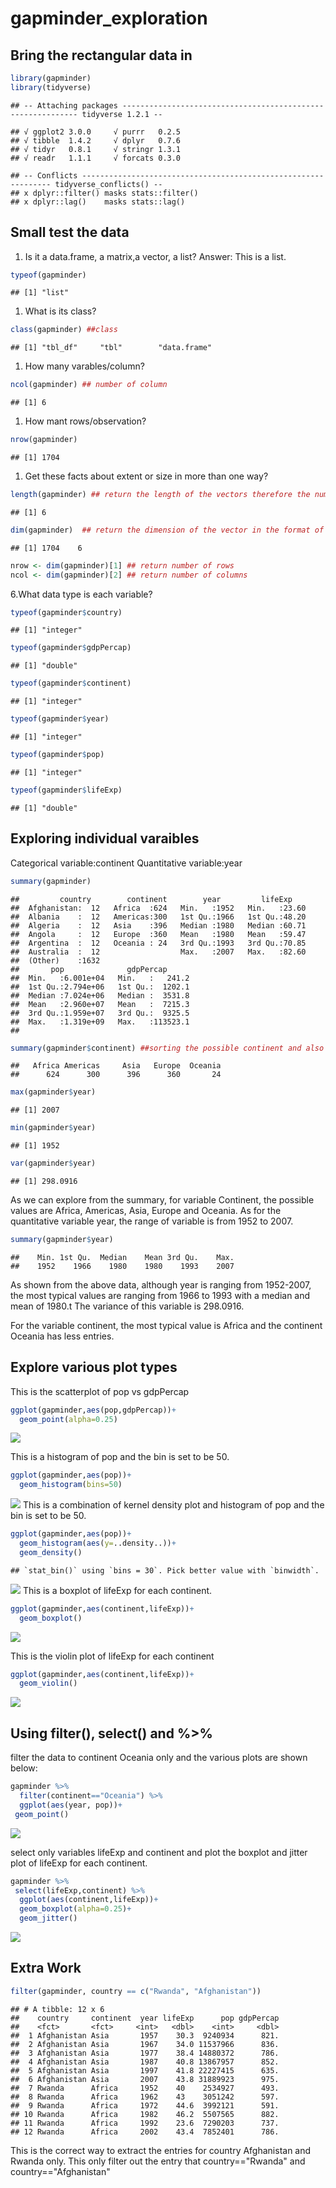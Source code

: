 gapminder\_exploration
================

Bring the rectangular data in
-----------------------------

``` r
library(gapminder)
library(tidyverse)
```

    ## -- Attaching packages ------------------------------------------------------------ tidyverse 1.2.1 --

    ## √ ggplot2 3.0.0     √ purrr   0.2.5
    ## √ tibble  1.4.2     √ dplyr   0.7.6
    ## √ tidyr   0.8.1     √ stringr 1.3.1
    ## √ readr   1.1.1     √ forcats 0.3.0

    ## -- Conflicts --------------------------------------------------------------- tidyverse_conflicts() --
    ## x dplyr::filter() masks stats::filter()
    ## x dplyr::lag()    masks stats::lag()

Small test the data
-------------------

1.  Is it a data.frame, a matrix,a vector, a list? Answer: This is a list.

``` r
typeof(gapminder)
```

    ## [1] "list"

1.  What is its class?

``` r
class(gapminder) ##class
```

    ## [1] "tbl_df"     "tbl"        "data.frame"

1.  How many varables/column?

``` r
ncol(gapminder) ## number of column
```

    ## [1] 6

1.  How mant rows/observation?

``` r
nrow(gapminder)
```

    ## [1] 1704

1.  Get these facts about extent or size in more than one way?

``` r
length(gapminder) ## return the length of the vectors therefore the number of column
```

    ## [1] 6

``` r
dim(gapminder)  ## return the dimension of the vector in the format of row by column, therefore, 1704 rows and 6 column for this database
```

    ## [1] 1704    6

``` r
nrow <- dim(gapminder)[1] ## return number of rows
ncol <- dim(gapminder)[2] ## return number of columns
```

6.What data type is each variable?

``` r
typeof(gapminder$country)
```

    ## [1] "integer"

``` r
typeof(gapminder$gdpPercap)
```

    ## [1] "double"

``` r
typeof(gapminder$continent)
```

    ## [1] "integer"

``` r
typeof(gapminder$year)
```

    ## [1] "integer"

``` r
typeof(gapminder$pop)
```

    ## [1] "integer"

``` r
typeof(gapminder$lifeExp)
```

    ## [1] "double"

Exploring individual varaibles
------------------------------

Categorical variable:continent Quantitative variable:year

``` r
summary(gapminder)
```

    ##         country        continent        year         lifeExp     
    ##  Afghanistan:  12   Africa  :624   Min.   :1952   Min.   :23.60  
    ##  Albania    :  12   Americas:300   1st Qu.:1966   1st Qu.:48.20  
    ##  Algeria    :  12   Asia    :396   Median :1980   Median :60.71  
    ##  Angola     :  12   Europe  :360   Mean   :1980   Mean   :59.47  
    ##  Argentina  :  12   Oceania : 24   3rd Qu.:1993   3rd Qu.:70.85  
    ##  Australia  :  12                  Max.   :2007   Max.   :82.60  
    ##  (Other)    :1632                                                
    ##       pop              gdpPercap       
    ##  Min.   :6.001e+04   Min.   :   241.2  
    ##  1st Qu.:2.794e+06   1st Qu.:  1202.1  
    ##  Median :7.024e+06   Median :  3531.8  
    ##  Mean   :2.960e+07   Mean   :  7215.3  
    ##  3rd Qu.:1.959e+07   3rd Qu.:  9325.5  
    ##  Max.   :1.319e+09   Max.   :113523.1  
    ## 

``` r
summary(gapminder$continent) ##sorting the possible continent and also the number of country each continent contains
```

    ##   Africa Americas     Asia   Europe  Oceania 
    ##      624      300      396      360       24

``` r
max(gapminder$year)
```

    ## [1] 2007

``` r
min(gapminder$year)
```

    ## [1] 1952

``` r
var(gapminder$year)
```

    ## [1] 298.0916

As we can explore from the summary, for variable Continent, the possible values are Africa, Americas, Asia, Europe and Oceania. As for the quantitative variable year, the range of variable is from 1952 to 2007.

``` r
summary(gapminder$year)
```

    ##    Min. 1st Qu.  Median    Mean 3rd Qu.    Max. 
    ##    1952    1966    1980    1980    1993    2007

As shown from the above data, although year is ranging from 1952-2007, the most typical values are ranging from 1966 to 1993 with a median and mean of 1980.t The variance of this variable is 298.0916.

For the variable continent, the most typical value is Africa and the continent Oceania has less entries.

Explore various plot types
--------------------------

This is the scatterplot of pop vs gdpPercap

``` r
ggplot(gapminder,aes(pop,gdpPercap))+
  geom_point(alpha=0.25)
```

![](gapminder_exploration_files/figure-markdown_github/unnamed-chunk-10-1.png)

This is a histogram of pop and the bin is set to be 50.

``` r
ggplot(gapminder,aes(pop))+
  geom_histogram(bins=50)
```

![](gapminder_exploration_files/figure-markdown_github/unnamed-chunk-11-1.png) This is a combination of kernel density plot and histogram of pop and the bin is set to be 50.

``` r
ggplot(gapminder,aes(pop))+
  geom_histogram(aes(y=..density..))+
  geom_density()
```

    ## `stat_bin()` using `bins = 30`. Pick better value with `binwidth`.

![](gapminder_exploration_files/figure-markdown_github/unnamed-chunk-12-1.png) This is a boxplot of lifeExp for each continent.

``` r
ggplot(gapminder,aes(continent,lifeExp))+
  geom_boxplot()
```

![](gapminder_exploration_files/figure-markdown_github/unnamed-chunk-13-1.png)

This is the violin plot of lifeExp for each continent

``` r
ggplot(gapminder,aes(continent,lifeExp))+
  geom_violin()
```

![](gapminder_exploration_files/figure-markdown_github/unnamed-chunk-14-1.png)

Using filter(), select() and %&gt;%
-----------------------------------

filter the data to continent Oceania only and the various plots are shown below:

``` r
gapminder %>% 
  filter(continent=="Oceania") %>% 
  ggplot(aes(year, pop))+
 geom_point()
```

![](gapminder_exploration_files/figure-markdown_github/unnamed-chunk-15-1.png)

select only variables lifeExp and continent and plot the boxplot and jitter plot of lifeExp for each continent.

``` r
gapminder %>% 
 select(lifeExp,continent) %>% 
  ggplot(aes(continent,lifeExp))+
  geom_boxplot(alpha=0.25)+
  geom_jitter()
```

![](gapminder_exploration_files/figure-markdown_github/unnamed-chunk-16-1.png)

Extra Work
----------

``` r
filter(gapminder, country == c("Rwanda", "Afghanistan"))
```

    ## # A tibble: 12 x 6
    ##    country     continent  year lifeExp      pop gdpPercap
    ##    <fct>       <fct>     <int>   <dbl>    <int>     <dbl>
    ##  1 Afghanistan Asia       1957    30.3  9240934      821.
    ##  2 Afghanistan Asia       1967    34.0 11537966      836.
    ##  3 Afghanistan Asia       1977    38.4 14880372      786.
    ##  4 Afghanistan Asia       1987    40.8 13867957      852.
    ##  5 Afghanistan Asia       1997    41.8 22227415      635.
    ##  6 Afghanistan Asia       2007    43.8 31889923      975.
    ##  7 Rwanda      Africa     1952    40    2534927      493.
    ##  8 Rwanda      Africa     1962    43    3051242      597.
    ##  9 Rwanda      Africa     1972    44.6  3992121      591.
    ## 10 Rwanda      Africa     1982    46.2  5507565      882.
    ## 11 Rwanda      Africa     1992    23.6  7290203      737.
    ## 12 Rwanda      Africa     2002    43.4  7852401      786.

This is the correct way to extract the entries for country Afghanistan and Rwanda only. This only filter out the entry that country=="Rwanda" and country=="Afghanistan"
